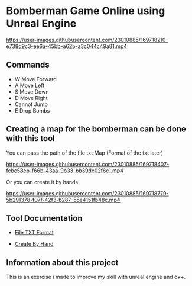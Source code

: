 # Bomberman Game Online using Unreal Engine

https://user-images.githubusercontent.com/23010885/169718210-e738d9c3-ee6a-45bb-a62b-a3c044c49a81.mp4

## Commands
- W Move Forward
- A Move Left
- S Move Down
- D Move Right
- Cannot Jump
- E Drop Bombs

## Creating a map for the bomberman can be done with this tool
You can pass the path of the file txt Map (Format of the txt later)

https://user-images.githubusercontent.com/23010885/169718407-fcbc58eb-f66b-43aa-9b33-bb39dc02f6c1.mp4

Or you can create it by hands

https://user-images.githubusercontent.com/23010885/169718779-5b291378-f07f-42f3-b287-55e4151fb48c.mp4

## Tool Documentation
- [File TXT Format](https://github.com/Gianhunter00/BombermanOnlineUE4/blob/master/Plugin%20Map%20Creator%20Documentation/TXT%20RULE.md)

- [Create By Hand](https://github.com/Gianhunter00/BombermanOnlineUE4/Plugin%20Map%20Creator%20Documentation/CREATING%20BY%20HAND.md)


## Information about this project
This is an exercise i made to improve my skill with unreal engine and c++.

